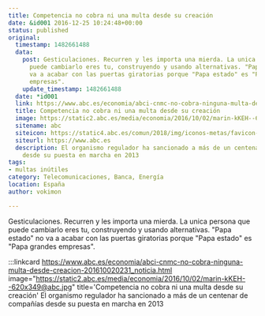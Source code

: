 ```yaml
---
title: Competencia no cobra ni una multa desde su creación
date: &id001 2016-12-25 10:24:48+00:00
status: published
original:
  timestamp: 1482661488
  data:
    post: Gesticulaciones. Recurren y les importa una mierda. La unica persona que
      puede cambiarlo eres tu, construyendo y usando alternativas. "Papa estado" no
      va a acabar con las puertas giratorias porque "Papa estado" es "Papa grandes
      empresas".
    update_timestamp: 1482661488
  date: *id001
  link: https://www.abc.es/economia/abci-cnmc-no-cobra-ninguna-multa-desde-creacion-201610020231_noticia.html
  title: Competencia no cobra ni una multa desde su creación
  image: https://static2.abc.es/media/economia/2016/10/02/marin-kKEH--620x349@abc.jpg
  sitename: abc
  siteicon: https://static4.abc.es/comun/2018/img/iconos-metas/favicon-2016.ico
  siteurl: https://www.abc.es
  description: El organismo regulador ha sancionado a más de un centenar de compañías
    desde su puesta en marcha en 2013
tags:
- multas inútiles
category: Telecomunicaciones, Banca, Energía
location: España
author: vokimon

---
```

Gesticulaciones.
Recurren y les importa una mierda.
La unica persona que puede cambiarlo eres tu,
construyendo y usando alternativas.
"Papa estado" no va a acabar con las puertas giratorias porque "Papa estado" es "Papa grandes empresas".

:::linkcard https://www.abc.es/economia/abci-cnmc-no-cobra-ninguna-multa-desde-creacion-201610020231_noticia.html image="https://static2.abc.es/media/economia/2016/10/02/marin-kKEH--620x349@abc.jpg" title='Competencia no cobra ni una multa desde su creación'
    El organismo regulador ha sancionado a más de un centenar de compañías desde su puesta en marcha en 2013

